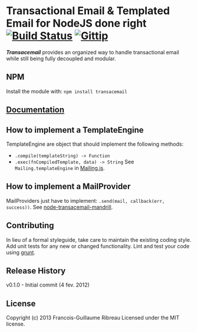 # Transactional Email & Templated Email for NodeJS done right [![Build Status](https://drone.io/github.com/FGRibreau/node-transacemail/status.png)](https://drone.io/github.com/FGRibreau/node-transacemail/latest) [![Gittip](http://badgr.co/gittip/fgribreau.png)](https://www.gittip.com/fgribreau/)

***Transacemail*** provides an organized way to handle transactional email while still being fully decoupled and modular.

## NPM
Install the module with: `npm install transacemail`

## [Documentation](http://fgribreau.github.com/node-transacemail/docs/index.html)

## How to implement a TemplateEngine
TemplateEngine are object that should implement the following methods:
 - `.compile(templateString) -> Function`
 - `.exec(fnCompiledTemplate, data) -> String`
See `Mailing.templateEngine` in [Mailing.js](https://github.com/FGRibreau/node-transacemail/blob/master/lib/Mailing.js#L34).

## How to implement a MailProvider
MailProviders just have to implement: `.send(mail, callback(err, success))`.
See [node-transacemail-mandrill](http://github.com/FGRibreau/node-transacemail-mandrill).

## Contributing
In lieu of a formal styleguide, take care to maintain the existing coding style. Add unit tests for any new or changed functionality. Lint and test your code using [grunt](https://github.com/cowboy/grunt).

## Release History
v0.1.0 - Initial commit (4 fev. 2012)

## License
Copyright (c) 2013 Francois-Guillaume Ribreau
Licensed under the MIT license.
